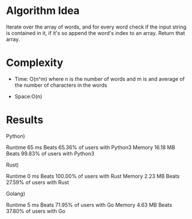# Algorithm Idea

Iterate over the array of words, and for every word check if the input string is contained in it, if it's so append the word's index to an array. Return that array.

# Complexity

- Time: O(n^m) where n is the number of words and m is and average of the number of characters in the words

- Space:O(n)

# Results

Python)

Runtime
65
ms
Beats
65.36%
of users with Python3
Memory
16.18
MB
Beats
99.83%
of users with Python3

Rust)

Runtime
0
ms
Beats
100.00%
of users with Rust
Memory
2.23
MB
Beats
27.59%
of users with Rust

Golang)

Runtime
5
ms
Beats
71.95%
of users with Go
Memory
4.63
MB
Beats
37.80%
of users with Go